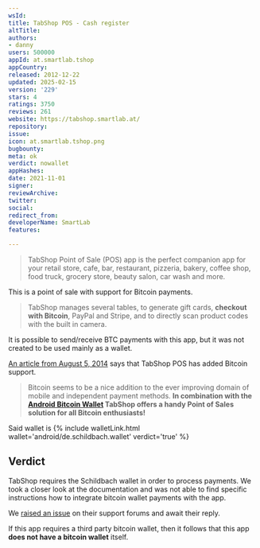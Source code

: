 ```yaml
---
wsId: 
title: TabShop POS - Cash register
altTitle: 
authors:
- danny
users: 500000
appId: at.smartlab.tshop
appCountry: 
released: 2012-12-22
updated: 2025-02-15
version: '229'
stars: 4
ratings: 3750
reviews: 261
website: https://tabshop.smartlab.at/
repository: 
issue: 
icon: at.smartlab.tshop.png
bugbounty: 
meta: ok
verdict: nowallet
appHashes: 
date: 2021-11-01
signer: 
reviewArchive: 
twitter: 
social: 
redirect_from: 
developerName: SmartLab
features: 

---
```


> TabShop Point of Sale (POS) app is the perfect companion app for your retail store, cafe, bar, restaurant, pizzeria, bakery, coffee shop, food truck, grocery store, beauty salon, car wash and more.

This is a point of sale with support for Bitcoin payments.

> TabShop manages several tables, to generate gift cards, **checkout with Bitcoin**, PayPal and Stripe, and to directly scan product codes with the built in camera.

It is possible to send/receive BTC payments with this app, but it was not created to be used mainly as a wallet.

[An article from August 5, 2014](https://www.smartlab.at/tabshop-android-point-of-sale-adds-bitcoin-support/) says that TabShop POS has added Bitcoin support.

>  Bitcoin seems to be a nice addition to the ever improving domain of mobile and independent payment methods. **In combination with the [Android Bitcoin Wallet](https://play.google.com/store/apps/details?id=de.schildbach.wallet) TabShop offers a handy Point of Sales solution for all Bitcoin enthusiasts!**

Said wallet is {% include walletLink.html wallet='android/de.schildbach.wallet' verdict='true' %}

## Verdict 

TabShop requires the Schildbach wallet in order to process payments. We took a closer look at the documentation and was not able to find specific instructions how to integrate bitcoin wallet payments with the app.

We [raised an issue](https://tabshop.smartlab.at/forum/index.php?qa=82&qa_1=how-to-integrate-bitcoin-payments-with-tabshop) on their support forums and await their reply.

If this app requires a third party bitcoin wallet, then it follows that this app **does not have a bitcoin wallet** itself.
